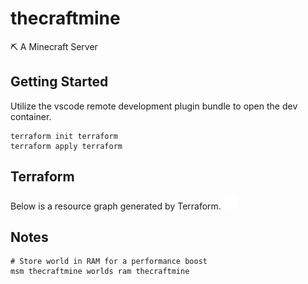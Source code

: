 # thecraftmine
⛏️ A Minecraft Server

## Getting Started
Utilize the vscode remote development plugin bundle to open the dev container.
```
terraform init terraform
terraform apply terraform
```

## Terraform
Below is a resource graph generated by Terraform.
![terraform resource graph](./terraform/graph.svg)

## Notes
```
# Store world in RAM for a performance boost
msm thecraftmine worlds ram thecraftmine
```
